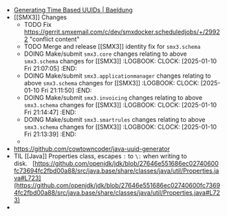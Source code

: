 - [Generating Time Based UUIDs | Baeldung](https://www.baeldung.com/java-generating-time-based-uuids)
- [[SMX3]] Changes
	- TODO Fix https://gerrit.smxemail.com/c/dev/smxdocker.scheduledjobs/+/29922 "conflict content"
	- TODO Merge and release [[SMX3]] identity fix for `smx3.schema`
	- DOING Make/submit `smx3.core` changes relating to above `smx3.schema` changes for [[SMX3]]
	  :LOGBOOK:
	  CLOCK: [2025-01-10 Fri 21:07:05]
	  :END:
	- DOING Make/submit `smx3.applicationmanager` changes relating to above `smx3.schema` changes for [[SMX3]]
	  :LOGBOOK:
	  CLOCK: [2025-01-10 Fri 21:11:50]
	  :END:
	- DOING Make/submit `smx3.invoicing` changes relating to above `smx3.schema` changes for [[SMX3]]
	  :LOGBOOK:
	  CLOCK: [2025-01-10 Fri 21:14:47]
	  :END:
	- DOING Make/submit `smx3.smartrules` changes relating to above `smx3.schema` changes for [[SMX3]]
	  :LOGBOOK:
	  CLOCK: [2025-01-10 Fri 21:13:39]
	  :END:
	-
- https://github.com/cowtowncoder/java-uuid-generator
- TIL [[Java]] Properties class, escapes `:` to `\:` when writing to disk.   [https://github.com/openjdk/jdk/blob/27646e551686ec02740600fc73694fc2fbd00a88/src/java.base/share/classes/java/util/Properties.java#L723](https://github.com/openjdk/jdk/blob/27646e551686ec02740600fc73694fc2fbd00a88/src/java.base/share/classes/java/util/Properties.java#L723)
-